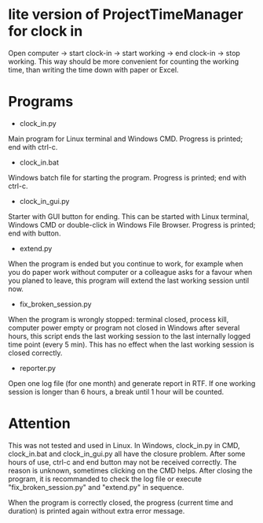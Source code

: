 # lite version of ProjectTimeManager for clock in

Open computer -> start clock-in -> start working -> end clock-in -> stop working.
This way should be more convenient for counting the working time, than writing the time down with paper or Excel.

# Programs

- clock_in.py

Main program for Linux terminal and Windows CMD. Progress is printed; end with ctrl-c.

- clock_in.bat

Windows batch file for starting the program. Progress is printed; end with ctrl-c.

- clock_in_gui.py

Starter with GUI button for ending. This can be started with Linux terminal, Windows CMD or double-click in Windows File Browser.
Progress is printed; end with button.

- extend.py

When the program is ended but you continue to work, for example when you do paper work without computer or a colleague asks for a favour when you planed to leave, this program will extend the last working session until now.

- fix_broken_session.py

When the program is wrongly stopped: terminal closed, process kill, computer power empty or program not closed in Windows after several hours, this script ends the last working session to the last internally logged time point (every 5 min). This has no effect when the last working session is closed correctly.

- reporter.py

Open one log file (for one month) and generate report in RTF. If one working session is longer than 6 hours, a break until 1 hour will be counted.

# Attention

This was not tested and used in Linux. In Windows, clock_in.py in CMD, clock_in.bat and clock_in_gui.py all have the closure problem.
After some hours of use, ctrl-c and end button may not be received correctly. The reason is unknown, sometimes clicking on the CMD helps.
After closing the program, it is recommanded to check the log file or execute "fix_broken_session.py" and "extend.py" in sequence.

When the program is correctly closed, the progress (current time and duration) is printed again without extra error message.